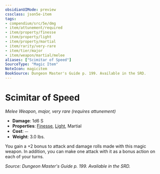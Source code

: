 ```yaml
---
obsidianUIMode: preview
cssclass: json5e-item
tags:
- compendium/src/5e/dmg
- item/attunement/required
- item/property/finesse
- item/property/light
- item/property/martial
- item/rarity/very-rare
- item/tier/major
- item/weapon/martial/melee
aliases: ["Scimitar of Speed"]
SourceType: "Magic Item"
NoteIcon: magicitem
BookSource: Dungeon Master's Guide p. 199. Available in the SRD.
---
```

# Scimitar of Speed
*Melee Weapon, major, very rare (requires attunement)*  

- **Damage**: 1d6 S
- **Properties**: [Finesse](/3-Mechanics/CLI/rules/item-properties.md#Finesse), [Light](/3-Mechanics/CLI/rules/item-properties.md#Light), Martial
- **Cost**: ⏤
- **Weight**: 3.0 lbs.

You gain a +2 bonus to attack and damage rolls made with this magic weapon. In addition, you can make one attack with it as a bonus action on each of your turns.

*Source: Dungeon Master's Guide p. 199. Available in the SRD.*